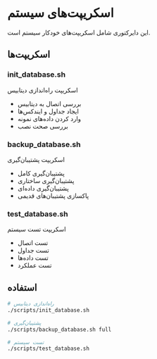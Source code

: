 # اسکریپت‌های سیستم

این دایرکتوری شامل اسکریپت‌های خودکار سیستم است.

## اسکریپت‌ها

### init_database.sh
اسکریپت راه‌اندازی دیتابیس
- بررسی اتصال به دیتابیس
- ایجاد جداول و ایندکس‌ها
- وارد کردن داده‌های نمونه
- بررسی صحت نصب

### backup_database.sh
اسکریپت پشتیبان‌گیری
- پشتیبان‌گیری کامل
- پشتیبان‌گیری ساختاری
- پشتیبان‌گیری داده‌ای
- پاکسازی پشتیبان‌های قدیمی

### test_database.sh
اسکریپت تست سیستم
- تست اتصال
- تست جداول
- تست داده‌ها
- تست عملکرد

## استفاده

```bash
# راه‌اندازی دیتابیس
./scripts/init_database.sh

# پشتیبان‌گیری
./scripts/backup_database.sh full

# تست سیستم
./scripts/test_database.sh
```

